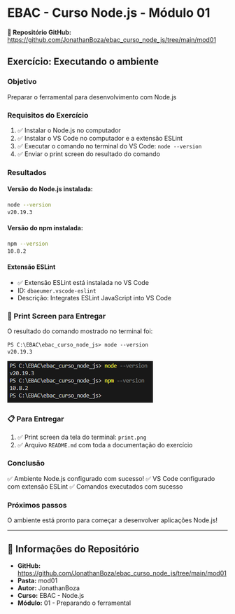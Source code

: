 # EBAC - Curso Node.js - Módulo 01

**🔗 Repositório GitHub:** https://github.com/JonathanBoza/ebac_curso_node_js/tree/main/mod01

## Exercício: Executando o ambiente

### Objetivo
Preparar o ferramental para desenvolvimento com Node.js

### Requisitos do Exercício
1. ✅ Instalar o Node.js no computador
2. ✅ Instalar o VS Code no computador e a extensão ESLint
3. ✅ Executar o comando no terminal do VS Code: `node --version`
4. ✅ Enviar o print screen do resultado do comando

### Resultados

#### Versão do Node.js instalada:
```bash
node --version
v20.19.3
```

#### Versão do npm instalada:
```bash
npm --version
10.8.2
```

#### Extensão ESLint
- ✅ Extensão ESLint está instalada no VS Code
- ID: `dbaeumer.vscode-eslint`
- Descrição: Integrates ESLint JavaScript into VS Code

### 📸 Print Screen para Entregar
O resultado do comando mostrado no terminal foi:
```
PS C:\EBAC\ebac_curso_node_js> node --version
v20.19.3
```

![Print Screen do comando node --version](print.png)

### 📋 Para Entregar
1. ✅ Print screen da tela do terminal: `print.png`
2. ✅ Arquivo `README.md` com toda a documentação do exercício

### Conclusão
✅ Ambiente Node.js configurado com sucesso!
✅ VS Code configurado com extensão ESLint
✅ Comandos executados com sucesso

### Próximos passos
O ambiente está pronto para começar a desenvolver aplicações Node.js!

---

## 📂 Informações do Repositório
- **GitHub:** https://github.com/JonathanBoza/ebac_curso_node_js/tree/main/mod01
- **Pasta:** mod01
- **Autor:** JonathanBoza
- **Curso:** EBAC - Node.js
- **Módulo:** 01 - Preparando o ferramental
